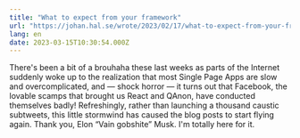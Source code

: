 ```yaml
---
title: "What to expect from your framework"
url: "https://johan.hal.se/wrote/2023/02/17/what-to-expect-from-your-framework/"
lang: en
date: 2023-03-15T10:30:54.000Z
---
```


There's been a bit of a brouhaha these last weeks as parts of the Internet suddenly woke up to the realization that most Single Page Apps are slow and overcomplicated, and — shock horror — it turns out that Facebook, the lovable scamps that brought us React and QAnon, have conducted themselves badly! Refreshingly, rather than launching a thousand caustic subtweets, this little stormwind has caused the blog posts to start flying again. Thank you, Elon “Vain gobshite” Musk. I'm totally here for it.

